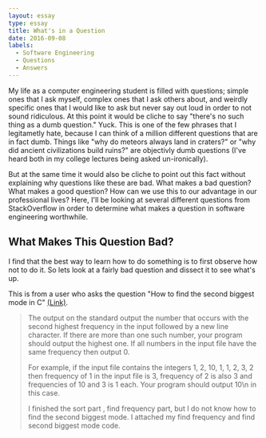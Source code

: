 ```yaml
---
layout: essay
type: essay
title: What's in a Question
date: 2016-09-08
labels:
  - Software Engineering
  - Questions
  - Answers
---
```


My life as a computer engineering student is filled with questions; simple ones that I ask myself, complex ones that I ask others about, and weirdly specific ones that I would like to ask but never say out loud in order to not sound ridiculous. At this point it would be cliche to say "there's no such thing as a dumb question." Yuck. This is one of the few phrases that I legitametly hate, because I can think of a million different questions that are in fact dumb. Things like "why do meteors always land in craters?" or "why did ancient civilizations build ruins?" are objectivly dumb questions (I've heard both in my college lectures being asked un-ironically). 

But at the same time it would also be cliche to point out this fact without explaining why questions like these are bad. What makes a bad question? What makes a good question? How can we use this to our advantage in our professional lives? Here, I'll be looking at several different questions from StackOverflow in order to determine what makes a question in software engineering worthwhile.

## What Makes This Question Bad?

I find that the best way to learn how to do something is to first observe how not to do it. So lets look at a fairly bad question and dissect it to see what's up.

This is from a user who asks the question "How to find the second biggest mode in C" [(Link)](http://stackoverflow.com/questions/39401297/how-to-find-the-second-biggest-mode-in-c).

<blockquote>
<p>
The output on the standard output the number that occurs with the second highest frequency in the input followed by a new line character. If there are more than one such number, your program should output the highest one. If all numbers in the input file have the same frequency then output 0.
</p>

<p>
For example, if the input file contains the integers 1, 2, 10, 1, 1, 2, 3, 2 then frequency of 1 in the input file is 3, frequency of 2 is also 3 and frequencies of 10 and 3 is 1 each. Your program should output 10\n in this case.
</p>

<p>
I finished the sort part , find frequency part, but I do not know how to find the second biggest mode. I attached my find frequency and find second biggest mode code.
</p>
</blockquote>
